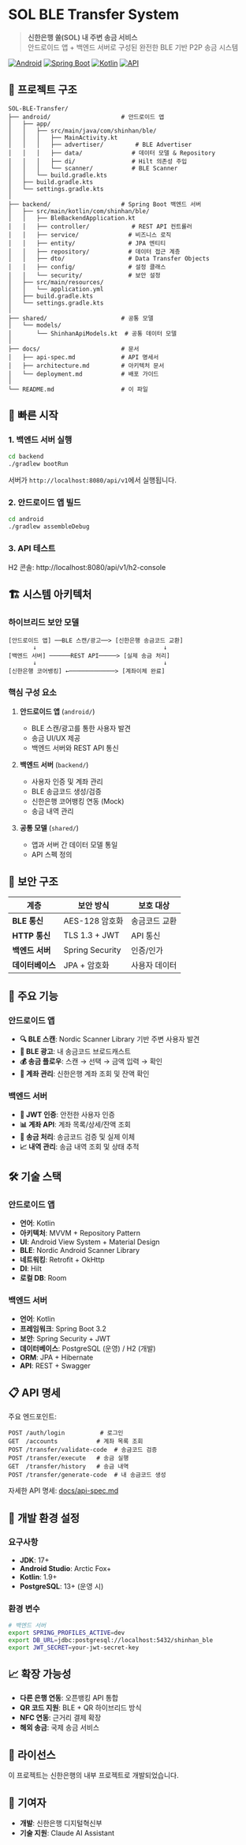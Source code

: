 # SOL BLE Transfer System

> **신한은행 쏠(SOL) 내 주변 송금 서비스**  
> 안드로이드 앱 + 백엔드 서버로 구성된 완전한 BLE 기반 P2P 송금 시스템

[![Android](https://img.shields.io/badge/Platform-Android-green.svg)](https://developer.android.com)
[![Spring Boot](https://img.shields.io/badge/Backend-Spring%20Boot-brightgreen.svg)](https://spring.io/projects/spring-boot)
[![Kotlin](https://img.shields.io/badge/Language-Kotlin-blue.svg)](https://kotlinlang.org)
[![API](https://img.shields.io/badge/API-21%2B-brightgreen.svg)](https://android-arsenal.com/api?level=21)

## 📁 프로젝트 구조

```
SOL-BLE-Transfer/
├── android/                    # 안드로이드 앱
│   ├── app/
│   │   ├── src/main/java/com/shinhan/ble/
│   │   │   ├── MainActivity.kt
│   │   │   ├── advertiser/         # BLE Advertiser
│   │   │   ├── data/              # 데이터 모델 & Repository
│   │   │   ├── di/                # Hilt 의존성 주입
│   │   │   └── scanner/           # BLE Scanner
│   │   └── build.gradle.kts
│   ├── build.gradle.kts
│   └── settings.gradle.kts
│
├── backend/                    # Spring Boot 백엔드 서버
│   ├── src/main/kotlin/com/shinhan/ble/
│   │   ├── BleBackendApplication.kt
│   │   ├── controller/            # REST API 컨트롤러
│   │   ├── service/              # 비즈니스 로직
│   │   ├── entity/               # JPA 엔티티
│   │   ├── repository/           # 데이터 접근 계층
│   │   ├── dto/                  # Data Transfer Objects
│   │   ├── config/               # 설정 클래스
│   │   └── security/             # 보안 설정
│   ├── src/main/resources/
│   │   └── application.yml
│   ├── build.gradle.kts
│   └── settings.gradle.kts
│
├── shared/                     # 공통 모델
│   └── models/
│       └── ShinhanApiModels.kt  # 공통 데이터 모델
│
├── docs/                       # 문서
│   ├── api-spec.md             # API 명세서
│   ├── architecture.md         # 아키텍처 문서
│   └── deployment.md           # 배포 가이드
│
└── README.md                   # 이 파일
```

## 🚀 빠른 시작

### 1. 백엔드 서버 실행

```bash
cd backend
./gradlew bootRun
```

서버가 `http://localhost:8080/api/v1`에서 실행됩니다.

### 2. 안드로이드 앱 빌드

```bash
cd android
./gradlew assembleDebug
```

### 3. API 테스트

H2 콘솔: http://localhost:8080/api/v1/h2-console

## 🏗️ 시스템 아키텍처

### 하이브리드 보안 모델
```
[안드로이드 앱] ──BLE 스캔/광고──> [신한은행 송금코드 교환]
       ↓                                    ↓
[백엔드 서버] ──────REST API─────> [실제 송금 처리]
       ↓                                    ↓
[신한은행 코어뱅킹] ←─────────────> [계좌이체 완료]
```

### 핵심 구성 요소

1. **안드로이드 앱** (`android/`)
   - BLE 스캔/광고를 통한 사용자 발견
   - 송금 UI/UX 제공
   - 백엔드 서버와 REST API 통신

2. **백엔드 서버** (`backend/`)
   - 사용자 인증 및 계좌 관리
   - BLE 송금코드 생성/검증
   - 신한은행 코어뱅킹 연동 (Mock)
   - 송금 내역 관리

3. **공통 모델** (`shared/`)
   - 앱과 서버 간 데이터 모델 통일
   - API 스펙 정의

## 🔐 보안 구조

| 계층 | 보안 방식 | 보호 대상 |
|------|-----------|--------------|
| **BLE 통신** | AES-128 암호화 | 송금코드 교환 |
| **HTTP 통신** | TLS 1.3 + JWT | API 통신 |
| **백엔드 서버** | Spring Security | 인증/인가 |
| **데이터베이스** | JPA + 암호화 | 사용자 데이터 |

## 📱 주요 기능

### 안드로이드 앱
- **🔍 BLE 스캔**: Nordic Scanner Library 기반 주변 사용자 발견
- **📡 BLE 광고**: 내 송금코드 브로드캐스트
- **💰 송금 플로우**: 스캔 → 선택 → 금액 입력 → 확인
- **🏦 계좌 관리**: 신한은행 계좌 조회 및 잔액 확인

### 백엔드 서버
- **🔐 JWT 인증**: 안전한 사용자 인증
- **📊 계좌 API**: 계좌 목록/상세/잔액 조회
- **🔄 송금 처리**: 송금코드 검증 및 실제 이체
- **📈 내역 관리**: 송금 내역 조회 및 상태 추적

## 🛠️ 기술 스택

### 안드로이드 앱
- **언어**: Kotlin
- **아키텍처**: MVVM + Repository Pattern
- **UI**: Android View System + Material Design
- **BLE**: Nordic Android Scanner Library
- **네트워킹**: Retrofit + OkHttp
- **DI**: Hilt
- **로컬 DB**: Room

### 백엔드 서버
- **언어**: Kotlin
- **프레임워크**: Spring Boot 3.2
- **보안**: Spring Security + JWT
- **데이터베이스**: PostgreSQL (운영) / H2 (개발)
- **ORM**: JPA + Hibernate
- **API**: REST + Swagger

## 📋 API 명세

주요 엔드포인트:

```
POST /auth/login          # 로그인
GET  /accounts           # 계좌 목록 조회
POST /transfer/validate-code  # 송금코드 검증
POST /transfer/execute   # 송금 실행
GET  /transfer/history   # 송금 내역
POST /transfer/generate-code  # 내 송금코드 생성
```

자세한 API 명세: [docs/api-spec.md](docs/api-spec.md)

## 🔧 개발 환경 설정

### 요구사항
- **JDK**: 17+
- **Android Studio**: Arctic Fox+
- **Kotlin**: 1.9+
- **PostgreSQL**: 13+ (운영 시)

### 환경 변수
```bash
# 백엔드 서버
export SPRING_PROFILES_ACTIVE=dev
export DB_URL=jdbc:postgresql://localhost:5432/shinhan_ble
export JWT_SECRET=your-jwt-secret-key
```

## 📈 확장 가능성

- **다른 은행 연동**: 오픈뱅킹 API 통합
- **QR 코드 지원**: BLE + QR 하이브리드 방식
- **NFC 연동**: 근거리 결제 확장
- **해외 송금**: 국제 송금 서비스

## 📄 라이선스

이 프로젝트는 신한은행의 내부 프로젝트로 개발되었습니다.

## 👥 기여자

- **개발**: 신한은행 디지털혁신부
- **기술 지원**: Claude AI Assistant